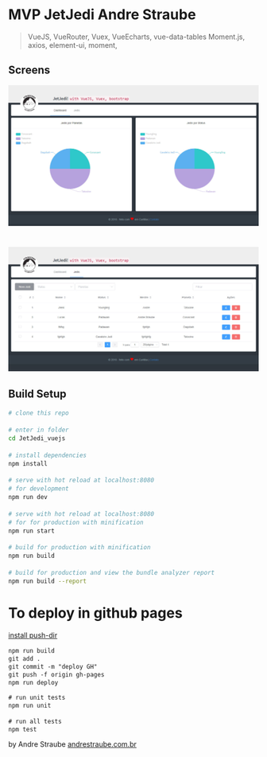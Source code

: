 # MVP JetJedi Andre Straube

> VueJS,
> VueRouter,
> Vuex,
> VueEcharts,
> vue-data-tables
> Moment.js,
> axios,
> element-ui,
> moment,


## Screens
[![](https://raw.githubusercontent.com/astraube/JetJedi_vuejs/master/static/screen1.jpg)](https://raw.githubusercontent.com/astraube/JetJedi_vuejs/master/static/screen1.jpg)
#
[![](https://raw.githubusercontent.com/astraube/JetJedi_vuejs/master/static/screen2.jpg)](https://raw.githubusercontent.com/astraube/JetJedi_vuejs/master/static/screen2.jpg)

## Build Setup

``` bash
# clone this repo

# enter in folder
cd JetJedi_vuejs

# install dependencies
npm install

# serve with hot reload at localhost:8080
# for development
npm run dev

# serve with hot reload at localhost:8080
# for for production with minification
npm run start

# build for production with minification
npm run build

# build for production and view the bundle analyzer report
npm run build --report
```

# To deploy in github pages
[install push-dir](https://github.com/L33T-KR3W/push-dir)
```
npm run build
git add .
git commit -m "deploy GH"
git push -f origin gh-pages
npm run deploy
```

```
# run unit tests
npm run unit

# run all tests
npm test
```

by Andre Straube [andrestraube.com.br](http://andrestraube.com.br)
